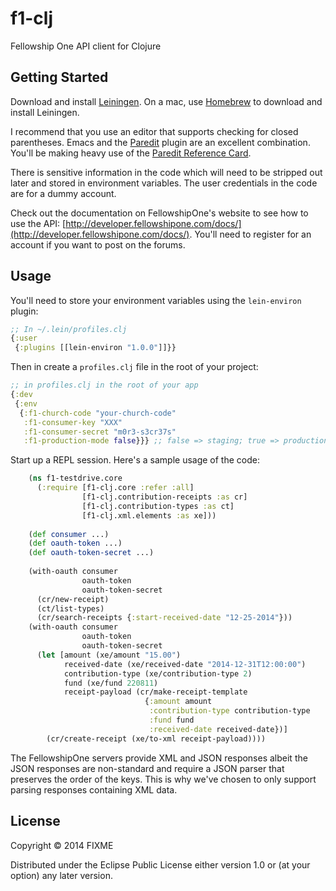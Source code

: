 # f1-clj

Fellowship One API client for Clojure

## Getting Started

Download and install [Leiningen](http://leiningen.org/). On a mac, use [Homebrew](http://brew.sh/) to download and install Leiningen.

I recommend that you use an editor that supports checking for closed parentheses. Emacs and the [Paredit](http://emacswiki.org/emacs/ParEdit) plugin are an excellent combination. You'll be making heavy use of the [Paredit Reference Card](http://pub.gajendra.net/src/paredit-refcard.pdf).

There is sensitive information in the code which will need to be stripped out later and stored in environment variables. The user credentials in the code are for a dummy account.

Check out the documentation on FellowshipOne's website to see how to use the API: [http://developer.fellowshipone.com/docs/](http://developer.fellowshipone.com/docs/). You'll need to register for an account if you want to post on the forums.

## Usage

You'll need to store your environment variables using the ```lein-environ``` plugin:

``` clojure
;; In ~/.lein/profiles.clj
{:user
 {:plugins [[lein-environ "1.0.0"]]}}
```

Then in create a ```profiles.clj``` file in the root of your project:

``` clojure
;; in profiles.clj in the root of your app
{:dev
 {:env
  {:f1-church-code "your-church-code"
   :f1-consumer-key "XXX"
   :f1-consumer-secret "m0r3-s3cr37s"
   :f1-production-mode false}}} ;; false => staging; true => production
```

Start up a REPL session. Here's a sample usage of the code:

``` clojure
    (ns f1-testdrive.core
      (:require [f1-clj.core :refer :all]
                [f1-clj.contribution-receipts :as cr]
                [f1-clj.contribution-types :as ct]
                [f1-clj.xml.elements :as xe]))
                
    (def consumer ...)
    (def oauth-token ...)
    (def oauth-token-secret ...)
    
    (with-oauth consumer
                oauth-token
                oauth-token-secret
      (cr/new-receipt)
      (ct/list-types)
      (cr/search-receipts {:start-received-date "12-25-2014"}))
    (with-oauth consumer
                oauth-token
                oauth-token-secret
      (let [amount (xe/amount "15.00")
            received-date (xe/received-date "2014-12-31T12:00:00")
            contribution-type (xe/contribution-type 2)
            fund (xe/fund 220811)
            receipt-payload (cr/make-receipt-template
                              {:amount amount
                               :contribution-type contribution-type
                               :fund fund
                               :received-date received-date})]
        (cr/create-receipt (xe/to-xml receipt-payload))))
```

The FellowshipOne servers provide XML and JSON responses albeit the JSON responses are non-standard and require a JSON parser that preserves the order of the keys. This is why we've chosen to only support parsing responses containing XML data.

## License

Copyright © 2014 FIXME

Distributed under the Eclipse Public License either version 1.0 or (at
your option) any later version.
